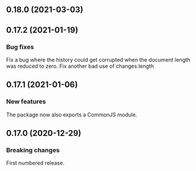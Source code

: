 ## 0.18.0 (2021-03-03)

## 0.17.2 (2021-01-19)

### Bug fixes

Fix a bug where the history could get corrupted when the document length was reduced to zero. Fix another bad use of changes.length

## 0.17.1 (2021-01-06)

### New features

The package now also exports a CommonJS module.

## 0.17.0 (2020-12-29)

### Breaking changes

First numbered release.

